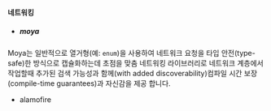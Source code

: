 #### 네트워킹

- ##### moya

Moya는 일반적으로 열거형(예: `enum`)을 사용하여 네트워크 요청을 타입 안전(type-safe)한 방식으로 캡슐화하는데 초점을 맞춤 네트워킹 라이브러리로 네트워크 계층에서 작업할때 추가된 검색 가능성과 함께(with added discoverability)컴파일 시간 보장(compile-time guarantees)과 자신감을 제공 합니다.



- alamofire